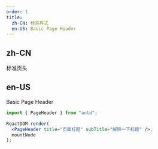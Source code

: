 ```yaml
---
order: 1
title:
  zh-CN: 标准样式
  en-US: Basic Page Header
---
```


## zh-CN

标准页头

## en-US

Basic Page Header

```jsx
import { PageHeader } from "antd";

ReactDOM.render(
  <PageHeader title="页面标题" subTitle="解释一下标题" />,
  mountNode
);
```

<style>
.ant-pageheader {
  border: 1px solid rgb(235, 237, 240);
}
<style>
